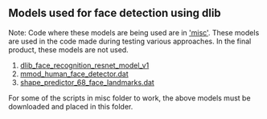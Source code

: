 ## Models used for face detection using dlib
Note: Code where these models are being used are in ['misc'](https://github.com/don-sabu/facechase/tree/master/misc). These models are used in the code made during testing various approaches. In the final product, these models are not used.
1. [dlib_face_recognition_resnet_model_v1](https://github.com/ageitgey/face_recognition_models/blob/master/face_recognition_models/models/dlib_face_recognition_resnet_model_v1.dat)
2. [mmod_human_face_detector.dat](https://www.kaggle.com/datasets/leeast/mmod-human-face-detector-dat)
3. [shape_predictor_68_face_landmarks.dat](https://www.kaggle.com/datasets/sergiovirahonda/shape-predictor-68-face-landmarksdat)

For some of the scripts in misc folder to work, the above models must be downloaded and placed in this folder.